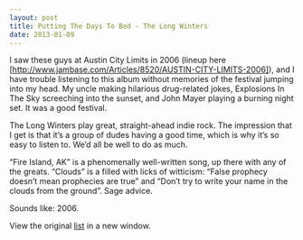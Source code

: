 ```yaml
---
layout: post
title: Putting The Days To Bed - The Long Winters
date: 2013-01-09
---
```


I saw these guys at Austin City Limits in 2006 (lineup here
[http://www.jambase.com/Articles/8520/AUSTIN-CITY-LIMITS-2006]),
and I have trouble listening to this album without memories of the
festival jumping into my head. My uncle making hilarious drug-related
jokes, Explosions In The Sky screeching into the sunset, and John Mayer
playing a burning night set. It was a good festival.

The Long Winters play great, straight-ahead indie rock. The impression
that I get is that it’s a group of dudes having a good time, which is
why it’s so easy to listen to. We’d all be well to do as much. 

“Fire Island, AK” is a phenomenally well-written song, up there with any
of the greats. “Clouds” is a filled with licks of witticism: “False
prophecy doesn’t mean prophecies are true” and “Don’t try to write your
name in the clouds from the ground”. Sage advice.

Sounds like: 2006.


View the original
[list](https://docs.google.com/spreadsheet/pub?key=0ArDppihwaWa6dFdaeV9pOXNTeERqbWVFTFp5bWFuNmc&output=html) in a
new window.



